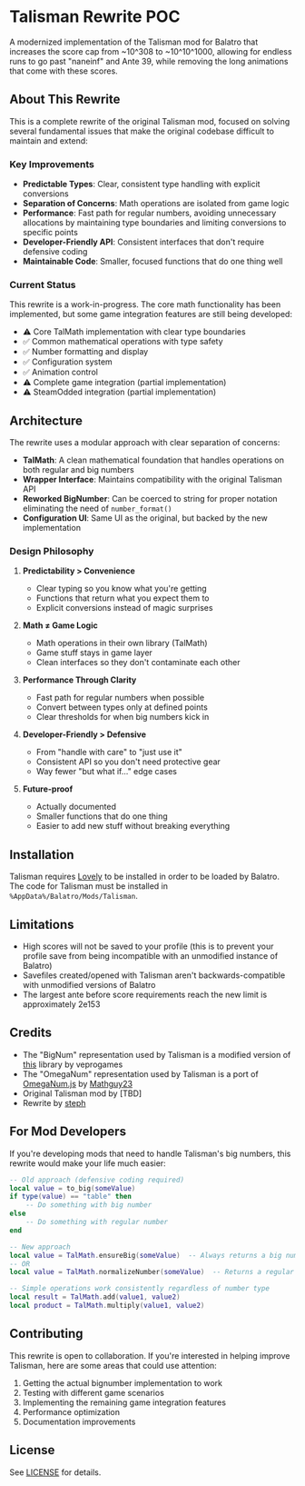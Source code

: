 # Talisman Rewrite POC

A modernized implementation of the Talisman mod for Balatro that increases the score cap from ~10^308 to ~10^10^1000, allowing for endless runs to go past "naneinf" and Ante 39, while removing the long animations that come with these scores.

## About This Rewrite

This is a complete rewrite of the original Talisman mod, focused on solving several fundamental issues that make the original codebase difficult to maintain and extend:

### Key Improvements

- **Predictable Types**: Clear, consistent type handling with explicit conversions
- **Separation of Concerns**: Math operations are isolated from game logic
- **Performance**: Fast path for regular numbers, avoiding unnecessary allocations by maintaining type boundaries and limiting conversions to specific points
- **Developer-Friendly API**: Consistent interfaces that don't require defensive coding
- **Maintainable Code**: Smaller, focused functions that do one thing well

### Current Status

This rewrite is a work-in-progress. The core math functionality has been implemented, but some game integration features are still being developed:

- ⚠️ Core TalMath implementation with clear type boundaries
- ✅ Common mathematical operations with type safety
- ✅ Number formatting and display
- ✅ Configuration system
- ✅ Animation control
- ⚠️ Complete game integration (partial implementation)
- ⚠️ SteamOdded integration (partial implementation)

## Architecture

The rewrite uses a modular approach with clear separation of concerns:

- **TalMath**: A clean mathematical foundation that handles operations on both regular and big numbers
- **Wrapper Interface**: Maintains compatibility with the original Talisman API
- **Reworked BigNumber**: Can be coerced to string for proper notation eliminating the need of `number_format()`
- **Configuration UI**: Same UI as the original, but backed by the new implementation

### Design Philosophy

1. **Predictability > Convenience**
   - Clear typing so you know what you're getting
   - Functions that return what you expect them to
   - Explicit conversions instead of magic surprises

2. **Math ≠ Game Logic**
   - Math operations in their own library (TalMath)
   - Game stuff stays in game layer
   - Clean interfaces so they don't contaminate each other

3. **Performance Through Clarity**
   - Fast path for regular numbers when possible
   - Convert between types only at defined points
   - Clear thresholds for when big numbers kick in

4. **Developer-Friendly > Defensive**
   - From "handle with care" to "just use it"
   - Consistent API so you don't need protective gear
   - Way fewer "but what if..." edge cases

5. **Future-proof**
   - Actually documented
   - Smaller functions that do one thing
   - Easier to add new stuff without breaking everything

## Installation

Talisman requires [Lovely](https://github.com/ethangreen-dev/lovely-injector) to be installed in order to be loaded by Balatro. The code for Talisman must be installed in `%AppData%/Balatro/Mods/Talisman`.

## Limitations

- High scores will not be saved to your profile (this is to prevent your profile save from being incompatible with an unmodified instance of Balatro)
- Savefiles created/opened with Talisman aren't backwards-compatible with unmodified versions of Balatro
- The largest ante before score requirements reach the new limit is approximately 2e153

## Credits

- The "BigNum" representation used by Talisman is a modified version of [this](https://github.com/veprogames/lua-big-number) library by veprogames
- The "OmegaNum" representation used by Talisman is a port of [OmegaNum.js](https://github.com/Naruyoko/OmegaNum.js) by [Mathguy23](https://github.com/Mathguy23)
- Original Talisman mod by [TBD]
- Rewrite by [steph](https://github.com/stephenkirk)

## For Mod Developers

If you're developing mods that need to handle Talisman's big numbers, this rewrite would make your life much easier:

```lua
-- Old approach (defensive coding required)
local value = to_big(someValue)
if type(value) == "table" then
    -- Do something with big number
else
    -- Do something with regular number
end

-- New approach
local value = TalMath.ensureBig(someValue)  -- Always returns a big number
-- OR
local value = TalMath.normalizeNumber(someValue)  -- Returns a regular number when possible

-- Simple operations work consistently regardless of number type
local result = TalMath.add(value1, value2)
local product = TalMath.multiply(value1, value2)
```

## Contributing

This rewrite is open to collaboration. If you're interested in helping improve Talisman, here are some areas that could use attention:

1. Getting the actual bignumber implementation to work
2. Testing with different game scenarios
3. Implementing the remaining game integration features
4. Performance optimization
5. Documentation improvements

## License

See [LICENSE](LICENSE) for details.
